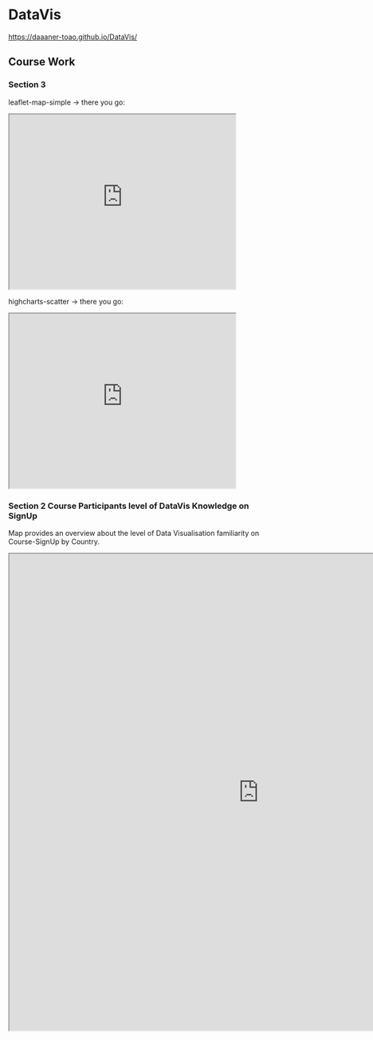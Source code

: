 # DataVis

https://daaaner-toao.github.io/DataVis/

## Course Work

### Section 3

leaflet-map-simple -> there you go:
 <iframe src="https://daaaner-toao.github.io/leaflet-map-simple" width="90%" height="350"></iframe>

highcharts-scatter -> there you go:
 <iframe src="https://daaaner-toao.github.io/highcharts-scatter-csv" width="90%" height="350"></iframe>

### Section 2 Course Participants level of DataVis Knowledge on SignUp

Map provides an overview about the level of Data Visualisation familiarity on Course-SignUp by Country.

<iframe src="https://public.tableau.com/views/TrinityXT005xDataVisualization/AvgSkillonSignUp?:showVizHome=no&:embed=true" width="1000" height="955"></iframe>


